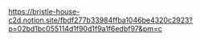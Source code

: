 https://bristle-house-c2d.notion.site/fbdf277b33984ffba1046be4320c2923?p=02bd1bc055114d1f90d1f9a1f6edbf97&pm=c
